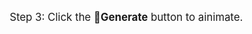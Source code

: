 <br>
<div style="font-size: 1.2em; display: flex; justify-content: space-between;">
    <div style="flex: 1; text-align: center; margin-left: 20px;">
        <div style="display: inline-block;">
            Step 3: Click the <strong>🚀Generate</strong> button to ainimate.
        </div>
    </div>
</div>